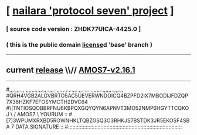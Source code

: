 
# [ [nailara 'protocol seven' project](http://nailara.network/) ]

### [ source code version : ZHDK77UICA-4425.0 ]

### ( this is the public domain [license](../license)d 'base' branch )
---
## current [release](https://github.com/nailara-technologies/protocol-7/releases) \\\\// [AMOS7-v2.16.1](https://github.com/nailara-technologies/protocol-7/releases/tag/AMOS7-v2.16.1)
---

#,,,.,,,.,,.,,,,,,.,.,,.,,..,,,..,,.,,.,.,..,,..,,...,...,,,,,..,,,,,,..,,,.,,
#QRH4VGB2ALGVBRTO5AC5UEVERWNDOICQ4BZPFD2IX7MBODIJFDZQP7X36HZKF7EFOSYMCTH2DVC64
#\\\|TNTIOSQOBBRFNU6KBPQXGQYQYN6APNVT3MO52NMP6HGYTTCQKOJ \ / AMOS7 \ YOURUM ::
#\[7]3WPUMXRXBD5ROWNHKLTQBZGSQ3O3RHKJS7BSTDK3JR5EKOSF4SBA 7  DATA SIGNATURE ::
#:::::::::::::::::::::::::::::::::::::::::::::::::::::::::::::::::::::::::::::
